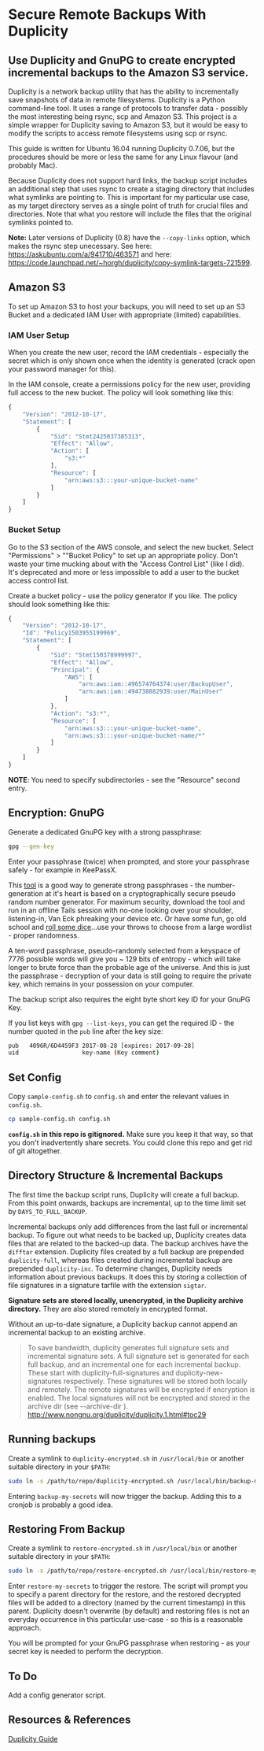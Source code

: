 Secure Remote Backups With Duplicity
====================================
## Use Duplicity and GnuPG to create encrypted incremental backups to the Amazon S3 service.

Duplicity is a network backup utility that has the ability to incrementally save snapshots of data in remote filesystems. Duplicity is a Python command-line tool. It uses a range of protocols to transfer data - possibly the most interesting being rsync, scp and Amazon S3. This project is a simple wrapper for Duplicity saving to Amazon S3, but it would be easy to modify the scripts to access remote filesystems using scp or rsync.

This guide is written for Ubuntu 16.04 running Duplicity 0.7.06, but the procedures should be more or less the same for any Linux flavour (and probably Mac).

Because Duplicity does not support hard links, the backup script includes an additional step that uses rsync to create a staging directory that includes what symlinks are pointing to. This is important for my particular use case, as my target directory serves as a single point of truth for crucial files and directories. Note that what you restore will include the files that the original symlinks pointed to.

**Note:** Later versions of Duplicity (0.8) have the `--copy-links` option, which makes the rsync step unecessary. See here: https://askubuntu.com/a/941710/463571 and here: https://code.launchpad.net/~horgh/duplicity/copy-symlink-targets-721599.

## Amazon S3
To set up Amazon S3 to host your backups, you will need to set up an S3 Bucket and a dedicated IAM User with appropriate (limited) capabilities.

### IAM User Setup
When you create the new user, record the IAM credentials - especially the secret which is only shown once when the identity is generated (crack open your password manager for this).

In the IAM console, create a permissions policy for the new user, providing full access to the new bucket. The policy will look something like this:

~~~js
{
    "Version": "2012-10-17",
    "Statement": [
        {
            "Sid": "Stmt2425037385313",
            "Effect": "Allow",
            "Action": [
                "s3:*"
            ],
            "Resource": [
                "arn:aws:s3:::your-unique-bucket-name"
            ]
        }
    ]
}
~~~
### Bucket Setup
Go to the S3 section of the AWS console, and select the new bucket. Select "Permissions" > ""Bucket Policy" to set up an appropriate policy. Don't waste your time mucking about with the "Access Control List" (like I did). It's deprecated and more or less impossible to add a user to the bucket access control list.

Create a bucket policy - use the policy generator if you like. The policy should look something like this:

~~~js
{
    "Version": "2012-10-17",
    "Id": "Policy1503955199969",
    "Statement": [
        {
            "Sid": "Stmt150378999997",
            "Effect": "Allow",
            "Principal": {
                "AWS": [
                    "arn:aws:iam::496574764374:user/BackupUser",
                    "arn:aws:iam::494738882939:user/MainUser"
                ]
            },
            "Action": "s3:*",
            "Resource": [
                "arn:aws:s3:::your-unique-bucket-name",
                "arn:aws:s3:::your-unique-bucket-name/*"
            ]
        }
    ]
}
~~~
**NOTE**: You need to specify subdirectories - see the "Resource" second entry.

## Encryption: GnuPG
Generate a dedicated GnuPG key with a strong passphrase:

~~~bash
gpg --gen-key
~~~

Enter your passphrase (twice) when prompted, and store your passphrase safely - for example in KeePassX.

This [tool](https://www.rempe.us/diceware/#eff) is a good way to generate strong passphrases - the number-generation at it's heart is based on a cryptographically secure pseudo random number generator. For maximum security, download the tool and run in an offline Tails session with no-one looking over your shoulder, listening-in, Van Eck phreaking your device etc. Or have some fun, go old school and [roll some dice](http://world.std.com/~reinhold/diceware.html)...use your throws to choose from a large wordlist - proper randomness.

A ten-word passphrase, pseudo-randomly selected from a keyspace of 7776 possible words will give you ~ 129 bits of entropy - which will take longer to brute force than the probable age of the universe. And this is just the passphrase - decryption of your data is still going to require the private key, which remains in your possession on your computer.

The backup script also requires the eight byte short key ID for your GnuPG Key.

If you list keys with `gpg --list-keys`, you can get the required ID - the number quoted in the `pub` line after the key size:

~~~bash
pub   4096R/6D4459F3 2017-08-28 [expires: 2017-09-28]
uid                  key-name (Key comment)
~~~

## Set Config
Copy `sample-config.sh` to `config.sh` and enter the relevant values in `config.sh`.

~~~bash
cp sample-config.sh config.sh
~~~
**`config.sh` in this repo is gitignored.** Make sure you keep it that way, so that you don't inadvertently share secrets. You could clone this repo and get rid of git altogether.

## Directory Structure & Incremental Backups
The first time the backup script runs, Duplicity will create a full backup. From this point onwards, backups are incremental, up to the time limit set by `DAYS_TO_FULL_BACKUP`.

Incremental backups only add differences from the last full or incremental backup. To figure out what needs to be backed up, Duplicity creates data files that are related to the backed-up data. The backup archives have the `difftar` extension. Duplicity files created by a full backup are prepended `duplicity-full`, whereas files created during incremental backup are prepended `duplicity-inc`. To determine changes, Duplicity needs information about previous backups. It does this by storing a collection of file signatures in a signature tarfile with the extension `sigtar`.

**Signature sets are stored locally, unencrypted, in the Duplicity archive directory.** They are also stored remotely in encrypted format.

Without an up-to-date signature, a Duplicity backup cannot append an incremental backup to an existing archive.

>To save bandwidth, duplicity generates full signature sets and incremental signature sets. A full signature set is generated for each full backup, and an incremental one for each incremental backup. These start with duplicity-full-signatures and duplicity-new-signatures respectively. These signatures will be stored both locally and remotely. The remote signatures will be encrypted if encryption is enabled. The local signatures will not be encrypted and stored in the archive dir (see --archive-dir ).
> http://www.nongnu.org/duplicity/duplicity.1.html#toc29

## Running backups
Create a symlink to `duplicity-encrypted.sh` in `/usr/local/bin` or another suitable directory in your `$PATH`:

~~~bash
sudo ln -s /path/to/repo/duplicity-encrypted.sh /usr/local/bin/backup-my-secrets
~~~

Entering `backup-my-secrets` will now trigger the backup. Adding this to a cronjob is probably a good idea.

## Restoring From Backup
Create a symlink to `restore-encrypted.sh` in `/usr/local/bin` or another suitable directory in your `$PATH`:

~~~bash
sudo ln -s /path/to/repo/restore-encrypted.sh /usr/local/bin/restore-my-secrets
~~~

Enter `restore-my-secrets` to trigger the restore. The script will prompt you to specify a parent directory for the restore, and the restored decrypted files will be added to a directory (named by the current timestamp) in this parent. Duplicity doesn't overwrite (by default) and restoring files is not an everyday occurrence in this particular use-case - so this is a reasonable approach.

You will be prompted for your GnuPG passphrase when restoring - as your secret key is needed to perform the decryption.

## To Do
Add a config generator script.

## Resources & References
[Duplicity Guide](http://duplicity.nongnu.org/duplicity.1.html)
